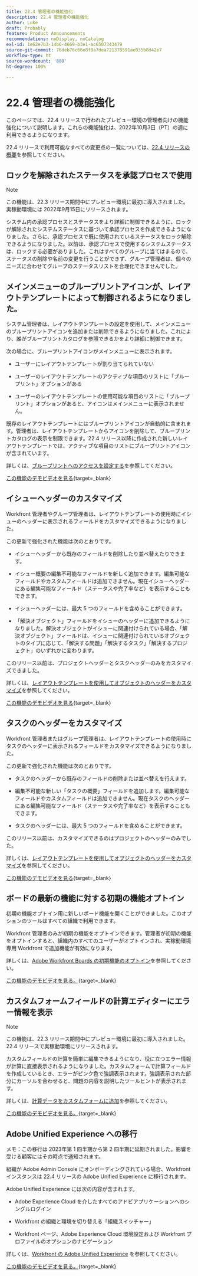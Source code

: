 ```yaml
---
title: 22.4 管理者の機能強化
description: 22.4 管理者の機能強化
author: Luke
draft: Probably
feature: Product Announcements
recommendations: noDisplay, noCatalog
exl-id: 1e62e7b3-14b6-4669-b3e1-ac6507343479
source-git-commit: 76deb76c66e8f8a7dea721378591ae035b8d42e7
workflow-type: ht
source-wordcount: '880'
ht-degree: 100%

---
```


# 22.4 管理者の機能強化

このページでは、22.4 リリースで行われたプレビュー環境の管理者向けの機能強化について説明します。これらの機能強化は、2022年10月3日（PT）の週に利用できるようになります。

22.4 リリースで利用可能なすべての変更点の一覧については、[22.4 リリースの概要](/help/quicksilver/product-announcements/product-releases/22.4-release-activity/22-4-release-overview.md)を参照してください。

## ロックを解除されたステータスを承認プロセスで使用

>[!NOTE]
>
>この機能は、22.3 リリース期間中にプレビュー環境に最初に導入されました。実稼動環境には 2022年9月15日にリリースされます。

システム内の承認プロセスとステータスをより詳細に制御できるように、ロックが解除されたシステムステータスに基づいて承認プロセスを作成できるようになりました。さらに、承認プロセスで既に使用されているステータスをロック解除できるようになりました。以前は、承認プロセスで使用するシステムステータスは、ロックする必要がありました。これはすべてのグループに当てはまるので、ステータスの削除や名前の変更を行うことができず、グループ管理者は、個々のニーズに合わせてグループのステータスリストを合理化できませんでした。

## メインメニューのブループリントアイコンが、レイアウトテンプレートによって制御されるようになりました。

システム管理者は、レイアウトテンプレートの設定を使用して、メインメニューのブループリントアイコンを追加または削除できるようになりました。これにより、誰がブループリントカタログを参照できるかをより詳細に制御できます。

次の場合に、ブループリントアイコンがメインメニューに表示されます。

* ユーザーにレイアウトテンプレートが割り当てられていない

* ユーザーのレイアウトテンプレートのアクティブな項目のリストに「ブループリント」オプションがある

* ユーザーのレイアウトテンプレートの使用可能な項目のリストに「ブループリント」オプションがあると、アイコンはメインメニューに表示されません。

既存のレイアウトテンプレートにはブループリントアイコンが自動的に含まれます。管理者は、レイアウトテンプレートからアイコンを削除して、ブループリントカタログの表示を制限できます。22.4 リリース以降に作成された新しいレイアウトテンプレートでは、アクティブな項目のリストにブループリントアイコンが含まれています。

詳しくは、[ブループリントへのアクセスを設定する](/help/quicksilver/administration-and-setup/blueprints/configure-access-to-blueprints.md)を参照してください。

[この機能のデモビデオを見る](https://video.tv.adobe.com/v/3412382/){target=_blank}

## イシューヘッダーのカスタマイズ

Workfront 管理者やグループ管理者は、レイアウトテンプレートの使用時にイシューのヘッダーに表示されるフィールドをカスタマイズできるようになりました。

この更新で強化された機能は次のとおりです。

* イシューヘッダーから既存のフィールドを削除したり並べ替えたりできます。

* イシュー概要の編集不可能なフィールドを新しく追加できます。編集可能なフィールドやカスタムフィールドは追加できません。現在イシューヘッダーにある編集可能なフィールド（ステータスや完了率など）を表示することもできます。

* イシューヘッダーには、最大 5 つのフィールドを含めることができます。

* 「解決オブジェクト」フィールドをイシューのヘッダーに追加できるようになりました。解決オブジェクトがイシューに関連付けられている場合、「解決オブジェクト」フィールドは、イシューに関連付けられているオブジェクトのタイプに応じて、「解決する問題」「解決するタスク」「解決するプロジェクト」のいずれかに変わります。

このリリース以前は、プロジェクトヘッダーとタスクヘッダーのみをカスタマイズできました。



詳しくは、[レイアウトテンプレートを使用してオブジェクトのヘッダーをカスタマイズ](/help/quicksilver/administration-and-setup/customize-workfront/use-layout-templates/customize-object-headers.md)を参照してください。

[この機能のデモビデオを見る](https://video.tv.adobe.com/v/3412383/){target=_blank}

## タスクのヘッダーをカスタマイズ

Workfront 管理者またはグループ管理者は、レイアウトテンプレートの使用時にタスクのヘッダーに表示されるフィールドをカスタマイズできるようになりました。

この更新で強化された機能は次のとおりです。

* タスクのヘッダーから既存のフィールドの削除または並べ替えを行えます。

* 編集不可能な新しい「タスクの概要」フィールドを追加します。編集可能なフィールドやカスタムフィールドは追加できません。現在タスクのヘッダーにある編集可能なフィールド（ステータスや完了率など）を表示することもできます。

* タスクのヘッダーには、最大 5 つのフィールドを含めることができます。

このリリース以前は、カスタマイズできるのはプロジェクトのヘッダーのみでした。

詳しくは、[レイアウトテンプレートを使用してオブジェクトのヘッダーをカスタマイズ](/help/quicksilver/administration-and-setup/customize-workfront/use-layout-templates/customize-object-headers.md)を参照してください。

[この機能のデモビデオを見る](https://video.tv.adobe.com/v/3412384/){target=_blank}

## ボードの最新の機能に対する初期の機能オプトイン

初期の機能オプトイン用に新しいボード機能を開くことができました。このオプションのツールはすべての組織で利用できます。

Workfront 管理者のみが初期の機能をオプトインできます。管理者が初期の機能をオプトインすると、組織内のすべてのユーザーがオプトインされ、実稼動環境専用 Workfront で追加機能が有効になります。

詳しくは、[Adobe Workfront Boards の初期機能のオプトイン](/help/quicksilver/agile/get-started-with-boards/boards-early-feature-opt-in.md)を参照してください。

[この機能のデモビデオを見る。](https://video.tv.adobe.com/v/3412386/){target=_blank}

## カスタムフォームフィールドの計算エディターにエラー情報を表示

>[!NOTE]
>
>この機能は、22.3 リリース期間中にプレビュー環境に最初に導入されました。22.4 リリースで実稼動環境にリリースされます。

カスタムフィールドの計算を簡単に編集できるようになり、役に立つエラー情報が計算に直接表示されるようになりました。カスタムフォームで計算フィールドを作成しているとき、エラーがピンク色で強調表示されます。強調表示された部分にカーソルを合わせると、問題の内容を説明したツールヒントが表示されます。

詳しくは、[計算データをカスタムフォームに追加](/help/quicksilver/administration-and-setup/customize-workfront/create-manage-custom-forms/add-calculated-data-to-custom-form.md)を参照してください。

[この機能のデモビデオを見る。](https://video.tv.adobe.com/v/3412387/){target=_blank}

## Adobe Unified Experience への移行

メモ：この移行は 2023年第 1 四半期から第 2 四半期に延期されました。影響を受ける顧客にはその時点で通知されます。

組織が Adobe Admin Console にオンボーディングされている場合、Workfront インスタンスは 22.4 リリースの Adobe Unified Experience に移行されます。

Adobe Unified Experience には次の内容が含まれます。

* Adobe Experience Cloud を介したすべてのアドビアプリケーションへのシングルログイン

* Workfront の組織と環境を切り替える「組織スイッチャー」

* Workfront ページ、Adobe Experience Cloud 環境設定および Workfront プロファイルのオプションのナビゲーション

詳しくは、[Workfront の Adobe Unified Experience](/help/quicksilver/workfront-basics/navigate-workfront/workfront-navigation/adobe-unified-experience.md) を参照してください。

[この機能のデモビデオを見る。](https://video.tv.adobe.com/v/3412388/){target=_blank}
